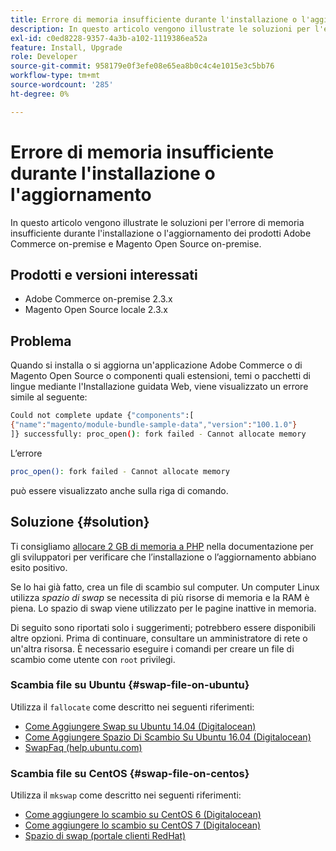 ```yaml
---
title: Errore di memoria insufficiente durante l'installazione o l'aggiornamento
description: In questo articolo vengono illustrate le soluzioni per l'errore di memoria insufficiente durante l'installazione o l'aggiornamento dei prodotti Adobe Commerce on-premise e Magento Open Source on-premise.
exl-id: c0ed8228-9357-4a3b-a102-1119386ea52a
feature: Install, Upgrade
role: Developer
source-git-commit: 958179e0f3efe08e65ea8b0c4c4e1015e3c5bb76
workflow-type: tm+mt
source-wordcount: '285'
ht-degree: 0%

---
```


# Errore di memoria insufficiente durante l&#39;installazione o l&#39;aggiornamento

In questo articolo vengono illustrate le soluzioni per l&#39;errore di memoria insufficiente durante l&#39;installazione o l&#39;aggiornamento dei prodotti Adobe Commerce on-premise e Magento Open Source on-premise.

## Prodotti e versioni interessati

* Adobe Commerce on-premise 2.3.x
* Magento Open Source locale 2.3.x

## Problema

Quando si installa o si aggiorna un&#39;applicazione Adobe Commerce o di Magento Open Source o componenti quali estensioni, temi o pacchetti di lingue mediante l&#39;Installazione guidata Web, viene visualizzato un errore simile al seguente:

```bash
Could not complete update {"components":[
{"name":"magento/module-bundle-sample-data","version":"100.1.0"}
]} successfully: proc_open(): fork failed - Cannot allocate memory
```

L’errore

```bash
proc_open(): fork failed - Cannot allocate memory
```

può essere visualizzato anche sulla riga di comando.

## Soluzione {#solution}

Ti consigliamo [allocare 2 GB di memoria a PHP](https://devdocs.magento.com/guides/v2.3/install-gde/prereq/php-settings.html) nella documentazione per gli sviluppatori per verificare che l’installazione o l’aggiornamento abbiano esito positivo.

Se lo hai già fatto, crea un file di scambio sul computer. Un computer Linux utilizza *spazio di swap* se necessita di più risorse di memoria e la RAM è piena. Lo spazio di swap viene utilizzato per le pagine inattive in memoria.

Di seguito sono riportati solo i suggerimenti; potrebbero essere disponibili altre opzioni. Prima di continuare, consultare un amministratore di rete o un&#39;altra risorsa. È necessario eseguire i comandi per creare un file di scambio come utente con `root` privilegi.

### Scambia file su Ubuntu {#swap-file-on-ubuntu}

Utilizza il `fallocate` come descritto nei seguenti riferimenti:

* [Come Aggiungere Swap su Ubuntu 14.04 (Digitalocean)](https://www.digitalocean.com/community/tutorials/how-to-add-swap-on-ubuntu-14-04)
* [Come Aggiungere Spazio Di Scambio Su Ubuntu 16.04 (Digitalocean)](https://www.digitalocean.com/community/tutorials/how-to-add-swap-space-on-ubuntu-16-04)
* [SwapFaq (help.ubuntu.com)](https://help.ubuntu.com/community/SwapFaq)

### Scambia file su CentOS {#swap-file-on-centos}

Utilizza il `mkswap` come descritto nei seguenti riferimenti:

* [Come aggiungere lo scambio su CentOS 6 (Digitalocean)](https://www.digitalocean.com/community/tutorials/how-to-add-swap-on-centos-6)
* [Come aggiungere lo scambio su CentOS 7 (Digitalocean)](https://www.digitalocean.com/community/tutorials/how-to-add-swap-on-centos-7)
* [Spazio di swap (portale clienti RedHat)](https://access.redhat.com/documentation/en-US/Red_Hat_Enterprise_Linux/6/html/Storage_Administration_Guide/ch-swapspace.html)
